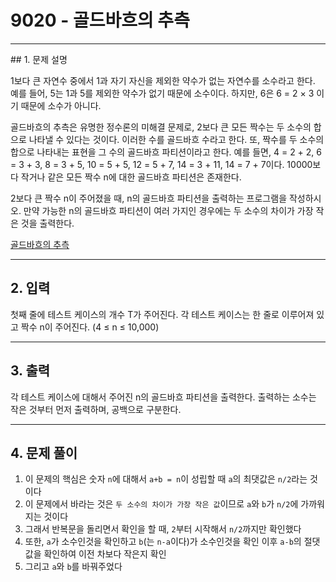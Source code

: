 # 9020 -  골드바흐의 추측

<hr/>
## 1. 문제 설명

1보다 큰 자연수 중에서  1과 자기 자신을 제외한 약수가 없는 자연수를 소수라고 한다. 예를 들어, 5는 1과 5를 제외한 약수가 없기 때문에 소수이다. 하지만, 6은 6 = 2 × 3 이기 때문에 소수가 아니다.

골드바흐의 추측은 유명한 정수론의 미해결 문제로, 2보다 큰 모든 짝수는 두 소수의 합으로 나타낼 수 있다는 것이다. 이러한 수를 골드바흐 수라고 한다. 또, 짝수를 두 소수의 합으로 나타내는 표현을 그 수의 골드바흐 파티션이라고 한다. 예를 들면, 4 = 2 + 2, 6 = 3 + 3, 8 = 3 + 5, 10 = 5 + 5, 12 = 5 + 7, 14 = 3 + 11, 14 = 7 + 7이다. 10000보다 작거나 같은 모든 짝수 n에 대한 골드바흐 파티션은 존재한다.

2보다 큰 짝수 n이 주어졌을 때, n의 골드바흐 파티션을 출력하는 프로그램을 작성하시오. 만약 가능한 n의 골드바흐 파티션이 여러 가지인 경우에는 두 소수의 차이가 가장 작은 것을 출력한다.

[골드바흐의 추측](<https://www.acmicpc.net/problem/4948>)

------

## 2. 입력

첫째 줄에 테스트 케이스의 개수 T가 주어진다. 각 테스트 케이스는 한 줄로 이루어져 있고 짝수 n이 주어진다. (4 ≤ n ≤ 10,000)

------

## 3. 출력

각 테스트 케이스에 대해서 주어진 n의 골드바흐 파티션을 출력한다. 출력하는 소수는 작은 것부터 먼저 출력하며, 공백으로 구분한다.

------

## 4. 문제 풀이

1. 이 문제의 핵심은 숫자 `n`에 대해서 `a+b = n`이 성립할 때 `a`의 최댓값은 `n/2`라는 것이다
2. 이 문제에서 바라는 것은 `두 소수의 차이가 가장 작은 값`이므로 `a`와 `b`가 `n/2`에 가까워지는 것이다
3. 그래서 반복문을 돌리면서 확인을 할 때, `2`부터 시작해서 `n/2`까지만 확인했다
4. 또한, `a`가 소수인것을 확인하고 `b`(는 `n-a`이다)가 소수인것을 확인 이후 `a-b`의 절댓값을 확인하여 이전 차보다 작은지 확인
5. 그리고 `a`와 `b`를 바꿔주었다